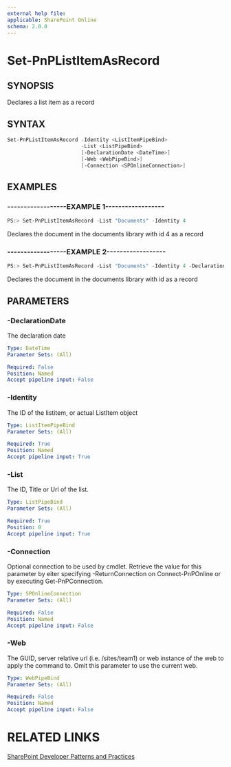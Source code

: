 ```yaml
---
external help file:
applicable: SharePoint Online
schema: 2.0.0
---
```

# Set-PnPListItemAsRecord

## SYNOPSIS
Declares a list item as a record

## SYNTAX 

```powershell
Set-PnPListItemAsRecord -Identity <ListItemPipeBind>
                        -List <ListPipeBind>
                        [-DeclarationDate <DateTime>]
                        [-Web <WebPipeBind>]
                        [-Connection <SPOnlineConnection>]
```

## EXAMPLES

### ------------------EXAMPLE 1------------------
```powershell
PS:> Set-PnPListItemAsRecord -List "Documents" -Identity 4
```

Declares the document in the documents library with id 4 as a record

### ------------------EXAMPLE 2------------------
```powershell
PS:> Set-PnPListItemAsRecord -List "Documents" -Identity 4 -DeclarationDate $date
```

Declares the document in the documents library with id as a record

## PARAMETERS

### -DeclarationDate
The declaration date

```yaml
Type: DateTime
Parameter Sets: (All)

Required: False
Position: Named
Accept pipeline input: False
```

### -Identity
The ID of the listitem, or actual ListItem object

```yaml
Type: ListItemPipeBind
Parameter Sets: (All)

Required: True
Position: Named
Accept pipeline input: True
```

### -List
The ID, Title or Url of the list.

```yaml
Type: ListPipeBind
Parameter Sets: (All)

Required: True
Position: 0
Accept pipeline input: True
```

### -Connection
Optional connection to be used by cmdlet. Retrieve the value for this parameter by eiter specifying -ReturnConnection on Connect-PnPOnline or by executing Get-PnPConnection.

```yaml
Type: SPOnlineConnection
Parameter Sets: (All)

Required: False
Position: Named
Accept pipeline input: False
```

### -Web
The GUID, server relative url (i.e. /sites/team1) or web instance of the web to apply the command to. Omit this parameter to use the current web.

```yaml
Type: WebPipeBind
Parameter Sets: (All)

Required: False
Position: Named
Accept pipeline input: False
```

# RELATED LINKS

[SharePoint Developer Patterns and Practices](http://aka.ms/sppnp)